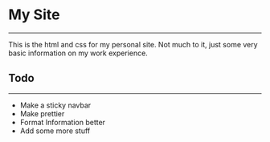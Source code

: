 # My Site
---------
This is the html and css for my personal site.  Not much to it, just some very basic information on my work experience.

## Todo
-------
- Make a sticky navbar
- Make prettier
- Format Information better
- Add some more stuff
